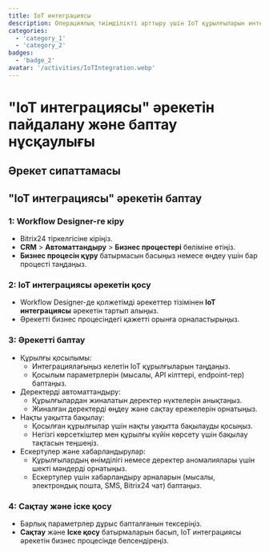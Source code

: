 ```yaml
---
title: IoT интеграциясы
description: Операциялық тиімділікті арттыру үшін IoT құрылғыларын интеграциялаңыз.
categories: 
  - 'category_1'
  - 'category_2'
badges: 
  - 'badge_2'
avatar: '/activities/IoTIntegration.webp'
---
```

# "IoT интеграциясы" әрекетін пайдалану және баптау нұсқаулығы

## Әрекет сипаттамасы

## **"IoT интеграциясы" әрекетін баптау**

### 1: Workflow Designer-ге кіру
- Bitrix24 тіркелгісіне кіріңіз.
- **CRM** > **Автоматтандыру** > **Бизнес процестері** бөліміне өтіңіз.
- **Бизнес процесін құру** батырмасын басыңыз немесе өңдеу үшін бар процесті таңдаңыз.

### 2: IoT интеграциясы әрекетін қосу
- Workflow Designer-де қолжетімді әрекеттер тізімінен **IoT интеграциясы** әрекетін тартып алыңыз.
- Әрекетті бизнес процесіндегі қажетті орынға орналастырыңыз.

### 3: Әрекетті баптау
- Құрылғы қосылымы:
  - Интеграциялағыңыз келетін IoT құрылғыларын таңдаңыз.
  - Қосылым параметрлерін (мысалы, API кілттері, endpoint-тер) баптаңыз.
- Деректерді автоматтандыру:
  - Құрылғылардан жиналатын деректер нүктелерін анықтаңыз.
  - Жиналған деректерді өңдеу және сақтау ережелерін орнатыңыз.
- Нақты уақытта бақылау:
  - Қосылған құрылғылар үшін нақты уақытта бақылауды қосыңыз.
  - Негізгі көрсеткіштер мен құрылғы күйін көрсету үшін бақылау тақтасын теңшеңіз.
- Ескертулер және хабарландырулар:
  - Құрылғылардың өнімділігі немесе деректер аномалиялары үшін шекті мәндерді орнатыңыз.
  - Ескертулер үшін хабарландыру арналарын (мысалы, электрондық пошта, SMS, Bitrix24 чат) баптаңыз.

### 4: Сақтау және іске қосу
- Барлық параметрлер дұрыс бапталғанын тексеріңіз.
- **Сақтау** және **Іске қосу** батырмаларын басып, IoT интеграциясы әрекетін бизнес процесінде белсендіреңіз.
